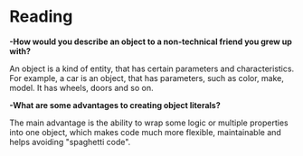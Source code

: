 # Reading

**-How would you describe an object to a non-technical friend you grew up with?**

An object is a kind of entity, that has certain parameters and characteristics. For example, a car is an object, that has parameters, such as color, make, model. It has wheels, doors and so on. 

**-What are some advantages to creating object literals?**

The main advantage is the ability to wrap some logic or multiple properties into one object, which makes code much more flexible, maintainable and helps avoiding "spaghetti code".
